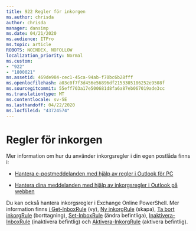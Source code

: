 ```yaml
---
title: 922 Regler för inkorgen
ms.author: chrisda
author: chrisda
manager: dansimp
ms.date: 04/21/2020
ms.audience: ITPro
ms.topic: article
ROBOTS: NOINDEX, NOFOLLOW
localization_priority: Normal
ms.custom:
- "922"
- "1800021"
ms.assetid: 469de984-cec1-45ca-94ab-f70bc6b28fff
ms.openlocfilehash: a03c0f7f3d456e56896df2153305186252e9508f
ms.sourcegitcommit: 55eff703a17e500681d8fa6a87eb067019ade3cc
ms.translationtype: MT
ms.contentlocale: sv-SE
ms.lasthandoff: 04/22/2020
ms.locfileid: "43724574"
---
```

# <a name="inbox-rules"></a>Regler för inkorgen

Mer information om hur du använder inkorgsregler i din egen postlåda finns i:

- [Hantera e-postmeddelanden med hjälp av regler i Outlook för PC](https://support.office.com/article/c24f5dea-9465-4df4-ad17-a50704d66c59.aspx)

- [Hantera dina meddelanden med hjälp av inkorgsregler i Outlook på webben](https://support.office.com/article/8400435c-f14e-4272-9004-1548bb1848f2.aspx)

Du kan också hantera inkorgsregler i Exchange Online PowerShell. Mer information finns [i Get-InboxRule](https://docs.microsoft.com/powershell/module/exchange/mailboxes/get-inboxrule) (vy), [Ny inkorgRule](https://docs.microsoft.com/powershell/module/exchange/mailboxes/new-inboxrule) (skapa), [Ta bort inkorgRule](https://docs.microsoft.com/powershell/module/exchange/mailboxes/remove-inboxrule) (borttagning), [Set-InboxRule](https://docs.microsoft.com/powershell/module/exchange/mailboxes/set-inboxrule) (ändra befintliga), [Inaktivera-InboxRule](https://docs.microsoft.com/powershell/module/exchange/mailboxes/disable-inboxrule) (inaktivera befintlig) och [Aktivera-InkorgRule](https://docs.microsoft.com/powershell/module/exchange/mailboxes/enable-inboxrule) (aktivera befintlig).
